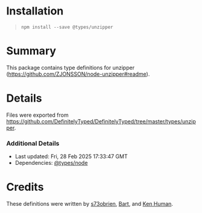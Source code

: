 # Installation
> `npm install --save @types/unzipper`

# Summary
This package contains type definitions for unzipper (https://github.com/ZJONSSON/node-unzipper#readme).

# Details
Files were exported from https://github.com/DefinitelyTyped/DefinitelyTyped/tree/master/types/unzipper.

### Additional Details
 * Last updated: Fri, 28 Feb 2025 17:33:47 GMT
 * Dependencies: [@types/node](https://npmjs.com/package/@types/node)

# Credits
These definitions were written by [s73obrien](https://github.com/s73obrien), [Bart](https://github.com/bartje321), and [Ken Human](https://github.com/kenhuman).
